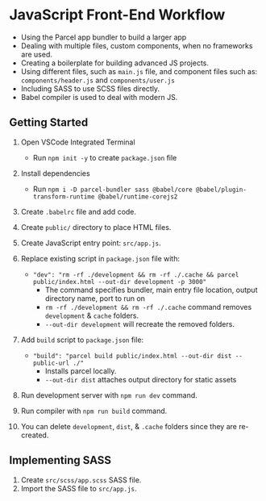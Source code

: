 # JavaScript Front-End Workflow

- Using the Parcel app bundler to build a larger app 
- Dealing with multiple files, custom components, when no frameworks are used.
- Creating a boilerplate for building advanced JS projects.
- Using different files, such as `main.js` file, and component files such as: `components/header.js` and `components/user.js`
- Including SASS to use SCSS files directly.
- Babel compiler is used to deal with modern JS.

## Getting Started

1. Open VSCode Integrated Terminal
    - Run `npm init -y` to create `package.json` file

2. Install dependencies
    - Run `npm i -D parcel-bundler sass @babel/core @babel/plugin-transform-runtime @babel/runtime-corejs2`

3. Create `.babelrc` file and add code.
4. Create `public/` directory to place HTML files.
5. Create  JavaScript entry point: `src/app.js`.
6. Replace existing script in `package.json` file with:
    - `"dev": "rm -rf ./development && rm -rf ./.cache && parcel public/index.html --out-dir development -p 3000"`
        - The command specifies bundler, main entry file location, output directory name, port to run on
        - `rm -rf ./development && rm -rf ./.cache` command removes `development` & `cache` folders.
        - `--out-dir development` will recreate the removed folders.

7. Add `build` script to `package.json` file:
    - `"build": "parcel build public/index.html --out-dir dist --public-url ./"`
        - Installs parcel locally.
        - `--out-dir dist` attaches output directory for static assets

8. Run development server with `npm run dev` command.
9. Run compiler with `npm run build` command.
10. You can delete `development`, `dist`, & `.cache` folders since they are re-created.


## Implementing SASS

1. Create `src/scss/app.scss` SASS file.
2. Import the SASS file to `src/app.js`.